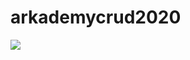 # arkademycrud2020
<img src=“/screencapture-192-168-64-5-arkademycrud2020-index-php-2020-09-16-19_33_17.png”>
